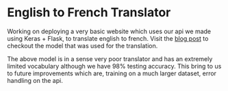 # English to French Translator

Working on deploying a very basic website which uses our api we made using Keras + Flask, to translate english to french.
Visit the [blog post](https://www.avinsharma.com/posts/machine-translation/) to checkout the model that was used for the translation.

The above model is in a sense very poor translator and has an extremely limited vocabulary although we have 98% testing accuracy. This bring to us to future improvements which are, training on a much larger dataset, error handling on the api. 